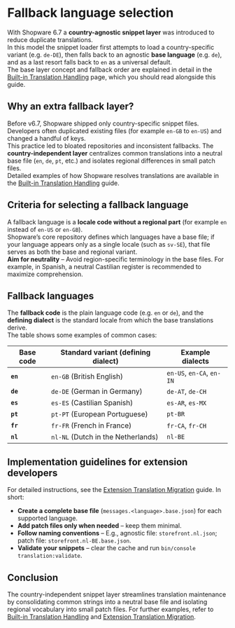 # Fallback language selection

With Shopware 6.7 a **country-agnostic snippet layer** was introduced to reduce duplicate translations.  
In this model the snippet loader first attempts to load a country-specific variant (e.g. `de-DE`), then falls back to an agnostic **base language** (e.g. `de`), and as a last resort falls back to `en` as a universal default.  
The base layer concept and fallback order are explained in detail in the [Built-in Translation Handling](built-in-translation-system.md) page, which you should read alongside this guide.

## Why an extra fallback layer?

Before v6.7, Shopware shipped only country-specific snippet files. Developers often duplicated existing files (for example `en-GB` to `en-US`) and changed a handful of keys.  
This practice led to bloated repositories and inconsistent fallbacks. The **country-independent layer** centralizes common translations into a neutral base file (`en`, `de`, `pt`, etc.) and isolates regional differences in small patch files.  
Detailed examples of how Shopware resolves translations are available in the [Built-in Translation Handling](built-in-translation-system.md) guide.

## Criteria for selecting a fallback language

A fallback language is a **locale code without a regional part** (for example `en` instead of `en-US` or `en-GB`).  
Shopware’s core repository defines which languages have a base file; if your language appears only as a single locale (such as `sv-SE`), that file serves as both the base and regional variant.  
**Aim for neutrality** – Avoid region-specific terminology in the base files. For example, in Spanish, a neutral Castilian register is recommended to maximize comprehension.

## Fallback languages

The **fallback code** is the plain language code (e.g. `en` or `de`), and the **defining dialect** is the standard locale from which the base translations derive.  
The table shows some examples of common cases:

| Base code | Standard variant (defining dialect) | Example dialects          |
|-----------|-------------------------------------|---------------------------|
| **`en`**  | `en-GB` (British English)           | `en-US`, `en-CA`, `en-IN` |
| **`de`**  | `de-DE` (German in Germany)         | `de-AT`, `de-CH`          |
| **`es`**  | `es-ES` (Castilian Spanish)         | `es-AR`, `es-MX`          |
| **`pt`**  | `pt-PT` (European Portuguese)       | `pt-BR`                   |
| **`fr`**  | `fr-FR` (French in France)          | `fr-CA`, `fr-CH`          |
| **`nl`**  | `nl-NL` (Dutch in the Netherlands)  | `nl-BE`                   |

## Implementation guidelines for extension developers

For detailed instructions, see the [Extension Translation Migration](/resources/references/upgrades/core/translation/extension-translation.md) guide. In short:

* **Create a complete base file** (`messages.<language>.base.json`) for each supported language.
* **Add patch files only when needed** – keep them minimal.
* **Follow naming conventions** – E.g., agnostic file: `storefront.nl.json`; patch file: `storefront.nl-BE.base.json`.
* **Validate your snippets** – clear the cache and run `bin/console translation:validate`.

## Conclusion

The country-independent snippet layer streamlines translation maintenance by consolidating common strings into a neutral base file and isolating regional vocabulary into small patch files.
For further examples, refer to [Built-in Translation Handling](/concepts/translations/built-in-translation-system.md) and [Extension Translation Migration](/resources/references/upgrades/core/translation/extension-translation.md).
